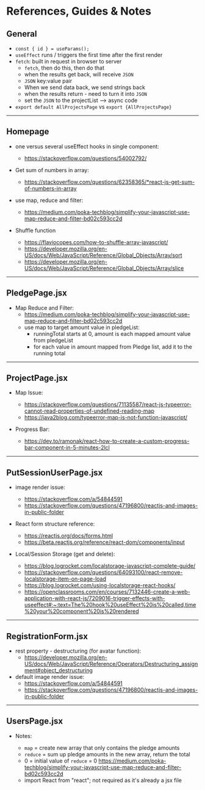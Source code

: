 # References, Guides & Notes

## General

- `const { id } = useParams();`
- `useEffect` runs / triggers the first time after the first render
- `fetch`: built in request in browser to server
  - `fetch`, then do this, then do that
  - when the results get back, will receive `JSON`
  - `JSON` key:value pair
  - When we send data back, we send strings back
  - when the results return - need to turn it into `JSON`
  - set the `JSON` to the projectList --> async code
- `export default AllProjectsPage` vs `export {AllProjectsPage}`

---

## Homepage

- one versus several useEffect hooks in single component:
  - https://stackoverflow.com/questions/54002792/
- Get sum of numbers in array:
  - https://stackoverflow.com/questions/62358365/*react-js-get-sum-of-numbers-in-array
- use map, reduce and filter:

  - https://medium.com/poka-techblog/simplify-your-javascript-use-map-reduce-and-filter-bd02c593cc2d

- Shuffle function
  - https://flaviocopes.com/how-to-shuffle-array-javascript/
  - https://developer.mozilla.org/en-US/docs/Web/JavaScript/Reference/Global_Objects/Array/sort
  - https://developer.mozilla.org/en-US/docs/Web/JavaScript/Reference/Global_Objects/Array/slice

---

## PledgePage.jsx

- Map Reduce and Filter:
  - https://medium.com/poka-techblog/simplify-your-javascript-use-map-reduce-and-filter-bd02c593cc2d
  - use map to target amount value in pledgeList:
    - runningTotal starts at 0, amount is each mapped amount value from pledgeList
    - for each value in amount mapped from Pledge list, add it to the running total

---

## ProjectPage.jsx

- Map Issue:

  - https://stackoverflow.com/questions/71135587/react-js-typeerror-cannot-read-properties-of-undefined-reading-map
  - https://java2blog.com/typeerror-map-is-not-function-javascript/

- Progress Bar:
  - https://dev.to/ramonak/react-how-to-create-a-custom-progress-bar-component-in-5-minutes-2lcl

---

## PutSessionUserPage.jsx

- image render issue:
  - https://stackoverflow.com/a/54844591
  - https://stackoverflow.com/questions/47196800/reactjs-and-images-in-public-folder
- React form structure reference:

  - https://reactjs.org/docs/forms.html
  - https://beta.reactjs.org/reference/react-dom/components/input

- Local/Session Storage (get and delete):
  - https://blog.logrocket.com/localstorage-javascript-complete-guide/
  - https://stackoverflow.com/questions/64093100/react-remove-localstorage-item-on-page-load
  - https://blog.logrocket.com/using-localstorage-react-hooks/
  - https://openclassrooms.com/en/courses/7132446-create-a-web-application-with-react-js/7209016-trigger-effects-with-useeffect#:~:text=The%20hook%20useEffect%20is%20called,time%20your%20component%20is%20rendered

---

## RegistrationForm.jsx

- rest property - destructuring (for avatar function):
  - https://developer.mozilla.org/en-US/docs/Web/JavaScript/Reference/Operators/Destructuring_assignment#object_destructuring
- default image render issue:
  - https://stackoverflow.com/a/54844591
  - https://stackoverflow.com/questions/47196800/reactjs-and-images-in-public-folder

---

## UsersPage.jsx

- Notes:

  - `map` = create new array that only contains the pledge amounts
  - `reduce` = sum up pledge amounts in the new array, return the total
  - 0 = initial value of `reduce` = 0
    https://medium.com/poka-techblog/simplify-your-javascript-use-map-reduce-and-filter-bd02c593cc2d
  - import React from "react"; not required as it's already a jsx file
